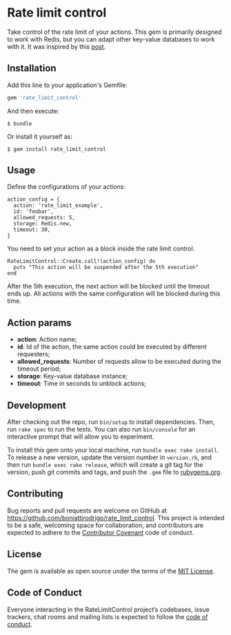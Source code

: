 # Rate limit control

Take control of the rate limit of your actions. This gem is primarily designed to work with Redis, but you can adapt other key-value databases to work with it. It was inspired by this [post](https://medium.com/@pebneter/fast-and-simple-rate-limiting-with-ruby-on-rails-and-redis-68e76ba38ca4).

## Installation

Add this line to your application's Gemfile:

```ruby
gem 'rate_limit_control'
```

And then execute:

    $ bundle

Or install it yourself as:

    $ gem install rate_limit_control

## Usage

Define the configurations of your actions:

```
action_config = {
  action: 'rate_limit_example',
  id: 'foobar',
  allowed_requests: 5,
  storage: Redis.new,
  timeout: 30,
}
```

You need to set your action as a block inside the rate limit control.
```
RateLimitControl::Create.call!(action_config) do
  puts "This action will be suspended after the 5th execution"
end
```

After the 5th execution, the next action will be blocked until the timeout ends up. All actions with the same configuration will be blocked during this time.

## Action params

* **action**: Action name;
* **id**: Id of the action, the same action could be executed by different requesters;
* **allowed_requests**: Number of requests allow to be executed during the timeout period;
* **storage**: Key-value database instance;
* **timeout**: Time in seconds to unblock actions;

## Development

After checking out the repo, run `bin/setup` to install dependencies. Then, run `rake spec` to run the tests. You can also run `bin/console` for an interactive prompt that will allow you to experiment.

To install this gem onto your local machine, run `bundle exec rake install`. To release a new version, update the version number in `version.rb`, and then run `bundle exec rake release`, which will create a git tag for the version, push git commits and tags, and push the `.gem` file to [rubygems.org](https://rubygems.org).

## Contributing

Bug reports and pull requests are welcome on GitHub at https://github.com/boniattirodrigo/rate_limit_control. This project is intended to be a safe, welcoming space for collaboration, and contributors are expected to adhere to the [Contributor Covenant](http://contributor-covenant.org) code of conduct.

## License

The gem is available as open source under the terms of the [MIT License](https://opensource.org/licenses/MIT).

## Code of Conduct

Everyone interacting in the RateLimitControl project’s codebases, issue trackers, chat rooms and mailing lists is expected to follow the [code of conduct](https://github.com/boniattirodrigo/rate_limit_control/blob/master/CODE_OF_CONDUCT.md).
